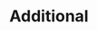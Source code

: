 ---
title: Additional
type: landing

sections:
  - block: markdown
    content:
      title: ''
      text: '
      ### Activities

      **ALPS** (Algorithm & Programming Study Group) [{{< icon name="brands/github" >}}](https://www.google.com)

      - 2019년 3월 ~ 현재
      
      - 2023년 부회장 활동


      **Angelhack Hackseoul** 해커톤 본선 [{{< icon name="brands/github" >}}](/uploads/resume.pdf) - 2024년 8월
      
      ![screen reader text](C29E4481-3594-45B7-AD89-6A20C5887953_1_102_o.jpeg)

      ### Awards

      - **전북대학교 SW중심대학 인공지능 온라인 경진대회 2024 은상** [{{< icon name="hero/document-arrow-down" >}}](/uploads/resume.pdf) - 2024년 6월 수상


      - **전북대학교 SW중심대학 캡스톤디자인 경진대회 2024 동상** [{{< icon name="hero/document-arrow-down" >}}](/uploads/resume.pdf) - 2024년 6월 수상


      - **전북대학교 컴퓨터인공지능학부 작품 경진대회 2023 동상** [{{< icon name="hero/document-arrow-down" >}}](/uploads/resume.pdf) - 2023년 12월 수상


      - **전북대학교 컴퓨터공학부 작품 경진대회 2022 동상** [{{< icon name="hero/document-arrow-down" >}}](/uploads/resume.pdf) - 2022년 12월 수상


      ### Certifications

      **정보처리기사** [{{< icon name="hero/document-arrow-down" >}}](https://www.google.com) - 2024년 9월 취득 
      '
    design:
      spacing:
        padding: ['20px', '20px', '20px', '20px']
---